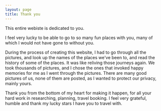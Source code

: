 ```yaml
---
layout: page
title: Thank you
---
```


This entire webiste is dedicated to you.

I feel very lucky to be able to go to so many fun places with you, many of which I would not have gone to without you.

During the process of creating this website, I had to go through all the pictures, and look up the names of the places we've been to, and read the history of some of the places. It was like reliving those journeys again. We took thousands of pictures, and I chose the ones that invoked happy memories for me as I went through the pictures. There are many good pictures of us, none of them are posted, as I wanted to protect our privacy, mainly yours.  

Thank you from the bottom of my heart for making it happen, for all your hard work in researching, planning, travel booking. I feel very grateful, humble and thank my lucky stars I have you to travel with.









